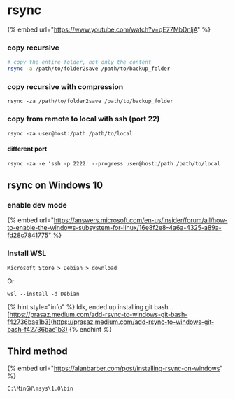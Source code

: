 # rsync

{% embed url="https://www.youtube.com/watch?v=qE77MbDnljA" %}

### copy recursive

```bash
# copy the entire folder, not only the content
rsync -a /path/to/folder2save /path/to/backup_folder
```

### copy recursive with compression

```
rsync -za /path/to/folder2save /path/to/backup_folder
```

### copy from remote to local with ssh (port 22)

```
rsync -za user@host:/path /path/to/local
```

#### different port

```
rsync -za -e 'ssh -p 2222' --progress user@host:/path /path/to/local
```

## rsync on Windows 10

### enable dev mode

{% embed url="https://answers.microsoft.com/en-us/insider/forum/all/how-to-enable-the-windows-subsystem-for-linux/16e8f2e8-4a6a-4325-a89a-fd28c7841775" %}

### Install WSL

```
Microsoft Store > Debian > download
```

Or

```
wsl --install -d Debian
```

{% hint style="info" %}
Idk, ended up installing git bash...\
[https://prasaz.medium.com/add-rsync-to-windows-git-bash-f42736bae1b3](https://prasaz.medium.com/add-rsync-to-windows-git-bash-f42736bae1b3)
{% endhint %}

## Third method

{% embed url="https://alanbarber.com/post/installing-rsync-on-windows" %}

```
C:\MinGW\msys\1.0\bin
```
